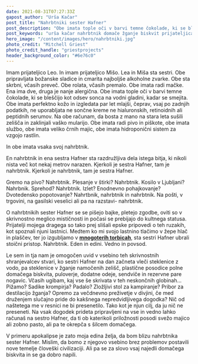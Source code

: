 ```yaml
---
date: 2021-08-31T07:27:33Z
gapost_author: "Urša Kačar"
post_title: "Nahrbtniki sester Hafner"
post_description: "Obe imata tople oči v barvi temne čokolade, ki se bleščijo kot odsev sonca na vodni gladini, kadar se smejita. Obe imata perfektno kožo in izgledata par let mlajši, čeprav, vsaj po zadnjih podatkih, ne uporabljata ne sončne kreme ne hialuronskih, retinoidnih ali peptidnih serumov."
post_keywords: "urša kačar nahrbtnik domače žganje biskvit prijateljica"
hero_image: "/content/images/hero/nahrbtniki.jpg"
photo_credit: "Mitchell Griest"
photo_credit_handle: "griestprojects"
header_background_color: "#6e76c0"
---
```


Imam prijateljico Leo. In imam prijateljico Mišo. Lea in Miša sta sestri. Obe pripravljata božanske sladice in cmarita najboljše alkoholne zvarke. Obe sta skrbni, včasih preveč. Obe rolata, včasih premalo. Obe imata radi mačke. Ena ima dve, druga je nanje alergična. Obe imata tople oči v barvi temne čokolade, ki se bleščijo kot odsev sonca na vodni gladini, kadar se smejita. Obe imata perfektno kožo in izgledata par let mlajši, čeprav, vsaj po zadnjih podatkih, ne uporabljata ne sončne kreme ne hialuronskih, retinoidnih ali peptidnih serumov. Na obe računam, da bosta z mano na stara leta sušili zelišča in zaklinjali vaško mularijo. Obe imata radi pivo in piškote, obe imata službo, obe imata veliko črnih majic, obe imata hidroponični sistem za vzgojo rastlin.

In obe imata vsaka svoj nahrbtnik.

En nahrbtnik in ena sestra Hafner sta razdružljiva dela istega bitja, ki nikoli nista več kot nekaj metrov narazen. Kjerkoli je sestra Hafner, tam je nahrbtnik. Kjerkoli je nahrbtnik, tam je sestra Hafner.

Gremo na pivo? Nahrbtnik. Plesanje v štirki? Nahrbtnik. Kosilo v Ljubljani? Nahrbnik. Sprehod? Nahrbtnik. Izlet? Enodnevno pohajkovanje? Dvotedensko popotovanje? Nahrtbnik, nahrbtnik in nahrbtnik. Na pošti, v trgovini, na gasilski veselici ali pa na razstavi- nahrbtnik.

O nahrbtnikih sester Hafner se se pišejo bajke, pletejo zgodbe, oviti so v skrivnostno meglico mističnosti in počasi se prebijajo do kultnega statusa. Prijatelji mojega dragega so tako prej slišali epske pripovedi o teh ruzakih, kot spoznali njuni lastnici. Medtem ko mi svojo lastnino tlačimo v žepe hlač in plaščev, ter jo izgubljamo v **<span style="color:#5a53ce">[mnogoterih torbicah](0321-torbice)</span>**, sta sestri Hafner ubrali stoični pristop. Nahrbtnik. Eden in edini. Vedno in povsod.

Le sem in tja nam je omogočen uvid v vsebino teh skrivnostnih shranjevalcev stvari, ko sestri Hafner na dan začneta vleči steklenice z vodo, pa steklenice v žganje namočenih zelišč, plastične posodice polne domačega biskvita, puloverje, dodatne odeje, sendviče in rezervne pare nogavic. Včasih ugibam, kaj vse še skrivata v teh neskončnih globinah... Pižamo? Sadike krompirja? Padalo? Zložljivi stol za kampiranje? Pribor za destilacijo žganja? Opremo za večdnevno preživetje v divjini, če med druženjem slučajno pride do kakšnega nepredvidljivega dogodka? Nič od naštetega me v resnici ne bi presenetilo. Tako kot je njun cilj, da ju nič ne preseneti. Na vsak dogodek prideta pripravljeni na vse in vedno lahko računaš na sestro Hafner, da ti ob katerikoli priložnosti posodi svežo majico ali zobno pasto, ali pa te okrepča s šilcem domačega.

V primeru apokalipse je zato moja edina želja, da bom blizu nahrbtnika sester Hafner. Mislim, da bomo z njegovo vsebino brez problemov postavili nove temelje človeški civilizaciji. Ali pa se za slovo vsaj najedli domačega biskvita in se ga dobro napili.
